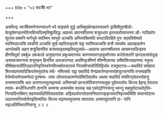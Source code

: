 +++
title = "०२ स्वर्जेषे भर"

+++

अयमिन्द्रः स्वर्जेषेस्वर्गगमनसाधने भरे सङ्ग्रामे युद्धे आभिमुख्येनहतस्यस्वर्गः द्वाविमौपुरुषौलो- केसूर्यमण्डलभेदिनावित्यदिस्मृतिषुप्रसिद्धः आप्रस्य आपनशीलस्य शत्रुवधाय इतस्ततोव्याप्तस्य औ- णादिकोरः शूरस्य वक्मनि मार्गभूते स्वस्मिन् स्वभूते अञ्चसि अभिव्यक्तिमति कपटादिरहिते पुनः सएवविशेष्यते स्वस्मिन्नञ्जसि स्वकीये अञ्चसि मुखे महतिसङ्ग्रामे यद्वा स्वस्मिन्नञ्चसि शत्रौ स्वयमेव अप्रच्छन्नत्वेन आगतेसति अहन् शत्रून्हिनस्ति कस्यसङ्ग्रामइतितदुच्यते—आप्रस्य आपनशीलस्य आसमन्तादिन्द्रस्य प्रीणयितुर्वा उषर्बुधः उषःकाले अनुष्ठानाय प्रबुध्यमानस्य क्राणस्ययागङ्कुर्वाणस्य करोतेःशतरि छान्दसःशपोलुक् अस्ययजमानस्य शत्रूनहन् हिनस्ति अतःकारणात् अयमिन्द्रःशीर्ष्णा शीर्ष्णोपवाच्यः सर्वेषांशिरसाप्रणम्यः स्तुत्यः शीर्षंश्छन्दसीतिउदात्तनिवृत्तिस्वरेणविभक्तेरुदात्तत्वं नित्यवीप्सयोरितिद्विर्भावः तत्रदृष्टान्तः—यथाविदे सर्वज्ञाय शिरसाप्रणामादिक्रियतेस्तूयतेच तथै- नमित्यर्थः यद्वा यथाविदे येनप्रकारेणहन्तव्यंशत्रुञ्जानासि तन्तम्प्रहंसि वेत्तेर्व्यत्ययेनात्मनेपदं पुरुषव्य- त्ययः लोपस्तआत्मनेपदेष्वितितलोपः अथवा यथाविदे यंयंविन्द्सेलभसेशत्रुं तन्तम्मारयसि अतः कारणात्स्तुत्यइत्यर्थः अस्मिन्पक्षे छान्दसोविकरणस्यलुक् पूर्ववत्तलोपः किञ्च हेइन्द्र तेरातयः तवसं- बन्धीनिधनानि दानानि अस्मत्रा अस्मस्वेव सध्र्यक् सह एकोद्योगेनसन्तु भवन्तु सहपूर्वादञ्चतेरृत्वि- गित्यादिनाक्विन् सहस्यसध्रिरितिसध्र्यादेशः अद्रिसध्र्योरन्तोदात्तनिपातनङ्कृत्स्वरनिवृत्त्यर्थमिति सचान्तोदात्तः उदात्तस्वरितयोर्यणइतिस्वरितः किञ्च भद्रस्यस्तुत्यस्य तवरातयः अस्मासुदत्तानि दा- नानि भद्राअतिस्थिराणिसन्तु ॥ २ ॥